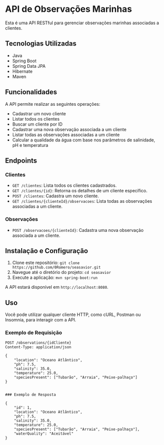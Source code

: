# API de Observações Marinhas

Esta é uma API RESTful para gerenciar observações marinhas associadas a clientes.

## Tecnologias Utilizadas

- Java
- Spring Boot
- Spring Data JPA
- Hibernate
- Maven

## Funcionalidades

A API permite realizar as seguintes operações:

- Cadastrar um novo cliente
- Listar todos os clientes
- Buscar um cliente por ID
- Cadastrar uma nova observação associada a um cliente
- Listar todas as observações associadas a um cliente
- Calcular a qualidade da água com base nos parâmetros de salinidade, pH e temperatura

## Endpoints

### Clientes

- `GET /clientes`: Lista todos os clientes cadastrados.
- `GET /clientes/{id}`: Retorna os detalhes de um cliente específico.
- `POST /clientes`: Cadastra um novo cliente.
- `GET /clientes/{clienteId}/observacoes`: Lista todas as observações associadas a um cliente.

### Observações

- `POST /observacoes/{clienteId}`: Cadastra uma nova observação associada a um cliente.

## Instalação e Configuração

1. Clone este repositório: `git clone https://github.com/0Romero/seasavior.git`
2. Navegue até o diretório do projeto: `cd seasavior`
3. Execute a aplicação: `mvn spring-boot:run`

A API estará disponível em `http://localhost:8080`.

## Uso

Você pode utilizar qualquer cliente HTTP, como cURL, Postman ou Insomnia, para interagir com a API.

### Exemplo de Requisição

```http
POST /observations/{idCliente} 
Content-Type: application/json

{
    "location": "Oceano Atlântico",
    "ph": 7.5,
    "salinity": 35.0,
    "temperature": 25.0,
    "speciesPresent": ["Tubarão", "Arraia", "Peixe-palhaço"]
}


### Exemplo de Resposta

{
    "id": 1,
    "location": "Oceano Atlântico",
    "ph": 7.5,
    "salinity": 35.0,
    "temperature": 25.0,
    "speciesPresent": ["Tubarão", "Arraia", "Peixe-palhaço"],
    "waterQuality": "Aceitável"
}


